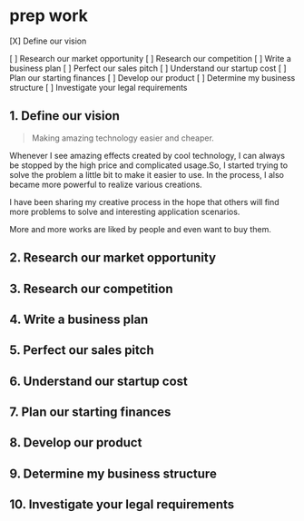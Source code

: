 # prep work

[X] Define our vision

[ ] Research our market opportunity
[ ] Research our competition
[ ] Write a business plan
[ ] Perfect our sales pitch
[ ] Understand our startup cost
[ ] Plan our starting finances
[ ] Develop our product
[ ] Determine my business structure
[ ] Investigate your legal requirements

## 1. Define our vision

> Making amazing technology easier and cheaper.

Whenever I see amazing effects created by cool technology, I can always be stopped by the high price and complicated usage.So, I started trying to solve the problem a little bit to make it easier to use. In the process, I also became more powerful to realize various creations.

I have been sharing my creative process in the hope that others will find more problems to solve and interesting application scenarios.

More and more works are liked by people and even want to buy them.

## 2. Research our market opportunity



## 3. Research our competition

## 4. Write a business plan

## 5. Perfect our sales pitch

## 6. Understand our startup cost

## 7. Plan our starting finances

## 8. Develop our product

## 9. Determine my business structure

## 10. Investigate your legal requirements
